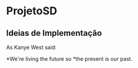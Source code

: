 # ProjetoSD

## Ideias de Implementação

As Kanye West said:

*We're living the future so
*the present is our past.
